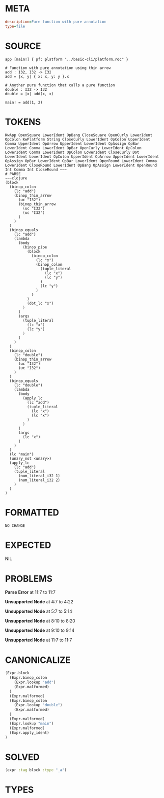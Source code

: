 # META
~~~ini
description=Pure function with pure annotation
type=file
~~~
# SOURCE
~~~roc
app [main!] { pf: platform "../basic-cli/platform.roc" }

# Function with pure annotation using thin arrow
add : I32, I32 -> I32
add = |x, y| { x: x, y: y }.x

# Another pure function that calls a pure function
double : I32 -> I32
double = |x| add(x, x)

main! = add(1, 2)
~~~
# TOKENS
~~~text
KwApp OpenSquare LowerIdent OpBang CloseSquare OpenCurly LowerIdent OpColon KwPlatform String CloseCurly LowerIdent OpColon UpperIdent Comma UpperIdent OpArrow UpperIdent LowerIdent OpAssign OpBar LowerIdent Comma LowerIdent OpBar OpenCurly LowerIdent OpColon LowerIdent Comma LowerIdent OpColon LowerIdent CloseCurly Dot LowerIdent LowerIdent OpColon UpperIdent OpArrow UpperIdent LowerIdent OpAssign OpBar LowerIdent OpBar LowerIdent OpenRound LowerIdent Comma LowerIdent CloseRound LowerIdent OpBang OpAssign LowerIdent OpenRound Int Comma Int CloseRound ~~~
# PARSE
~~~clojure
(block
  (binop_colon
    (lc "add")
    (binop_thin_arrow
      (uc "I32")
      (binop_thin_arrow
        (uc "I32")
        (uc "I32")
      )
    )
  )
  (binop_equals
    (lc "add")
    (lambda
      (body
        (binop_pipe
          (block
            (binop_colon
              (lc "x")
              (binop_colon
                (tuple_literal
                  (lc "x")
                  (lc "y")
                )
                (lc "y")
              )
            )
          )
          (dot_lc "x")
        )
      )
      (args
        (tuple_literal
          (lc "x")
          (lc "y")
        )
      )
    )
  )
  (binop_colon
    (lc "double")
    (binop_thin_arrow
      (uc "I32")
      (uc "I32")
    )
  )
  (binop_equals
    (lc "double")
    (lambda
      (body
        (apply_lc
          (lc "add")
          (tuple_literal
            (lc "x")
            (lc "x")
          )
        )
      )
      (args
        (lc "x")
      )
    )
  )
  (lc "main")
  (unary_not <unary>)
  (apply_lc
    (lc "add")
    (tuple_literal
      (num_literal_i32 1)
      (num_literal_i32 2)
    )
  )
)
~~~
# FORMATTED
~~~roc
NO CHANGE
~~~
# EXPECTED
NIL
# PROBLEMS
**Parse Error**
at 11:7 to 11:7

**Unsupported Node**
at 4:7 to 4:22

**Unsupported Node**
at 5:7 to 5:14

**Unsupported Node**
at 8:10 to 8:20

**Unsupported Node**
at 9:10 to 9:14

**Unsupported Node**
at 11:7 to 11:7

# CANONICALIZE
~~~clojure
(Expr.block
  (Expr.binop_colon
    (Expr.lookup "add")
    (Expr.malformed)
  )
  (Expr.malformed)
  (Expr.binop_colon
    (Expr.lookup "double")
    (Expr.malformed)
  )
  (Expr.malformed)
  (Expr.lookup "main")
  (Expr.malformed)
  (Expr.apply_ident)
)
~~~
# SOLVED
~~~clojure
(expr :tag block :type "_a")
~~~
# TYPES
~~~roc
~~~
